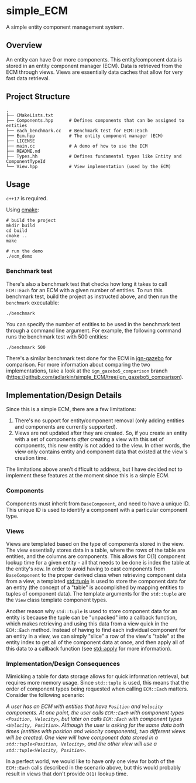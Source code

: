 # simple_ECM

A simple entity component management system.

## Overview

An entity can have 0 or more components.
This entity/component data is stored in an entity component manager (ECM).
Data is retrieved from the ECM through views.
Views are essentially data caches that allow for very fast data retrieval.

## Project Structure

```
.
├── CMakeLists.txt
├── Components.hpp      # Defines components that can be assigned to entities
├── each_benchmark.cc   # Benchmark test for ECM::Each
├── Ecm.hpp             # The entity component manager (ECM)
├── LICENSE
├── main.cc             # A demo of how to use the ECM
├── README.md
├── Types.hh            # Defines fundamental types like Entity and ComponentTypeId
└── View.hpp            # View implementation (used by the ECM)
```

## Usage

`c++17` is required.

Using [cmake](https://cmake.org/):

```
# build the project
mkdir build
cd build
cmake ..
make

# run the demo
./ecm_demo
```

### Benchmark test

There's also a benchmark test that checks how long it takes to call `ECM::Each` for an ECM with a given number of entities.
To run this benchmark test, build the project as instructed above, and then run the `benchmark` executable:

```
./benchmark
```

You can specify the number of entities to be used in the benchmark test through a command line argument.
For example, the following command runs the benchmark test with 500 entities:

```
./benchmark 500
```

There's a similar benchmark test done for the ECM in [ign-gazebo](https://github.com/ignitionrobotics/ign-gazebo) for comparison.
For more information about comparing the two implementations, take a look at the `ign_gazebo5_comparison` branch (https://github.com/adlarkin/simple_ECM/tree/ign_gazebo5_comparison).

## Implementation/Design Details

Since this is a simple ECM, there are a few limitations:
1. There's no support for entity/component removal (only adding entities and components are currently supported).
2. Views are not updated after they are created.
So, if you create an entity with a set of components _after_ creating a view with this set of components, this new entity is not added to the view.
In other words, the view only contains entity and component data that existed at the view's creation time.

The limitations above aren't difficult to address, but I have decided not to implement these features at the moment since this is a simple ECM.

### Components

Components must inherit from `BaseComponent`, and need to have a unique ID.
This unique ID is used to identify a component with a particular component type.

### Views

Views are templated based on the type of components stored in the view.
The view essentially stores data in a table, where the rows of the table are entities, and the columns are components.
This allows for O(1) component lookup time for a given entity - all that needs to be done is index the table at the entity's row.
In order to avoid having to cast components from `BaseComponent` to the proper derived class when retrieving component data from a view, a templated [std::tuple](https://en.cppreference.com/w/cpp/utility/tuple) is used to store the component data for an entity (the concept of a "table" is accomplished by mapping entities to tuples of component data).
The template arguments for the `std::tuple` are the `View` class template component types.

Another reason why `std::tuple` is used to store component data for an entity is because the tuple can be "unpacked" into a callback function, which makes retrieving and using this data from a view quick in the `ECM::Each` method.
Instead of having to find each individual component for an entity in a view, we can simply "slice" a row of the view's "table" at the entity index to get all of the component data at once, and then apply all of this data to a callback function
(see [std::apply](https://en.cppreference.com/w/cpp/utility/apply) for more information).

### Implementation/Design Consequences

Mimicking a table for data storage allows for quick information retrieval, but requires more memory usage.
Since `std::tuple` is used, this means that the order of component types being requested when calling `ECM::Each` matters.
Consider the following scenario:

_A user has an ECM with entities that have `Position` and `Velocity` components.
At one point, the user calls `ECM::Each` with component types `<Position, Velocity>`, but later on calls `ECM::Each` with component types `<Velocity, Position>`.
Although the user is asking for the same data both times (entities with position and velocity components), two different views will be created.
One view will have component data stored in a `std::tuple<Position, Velocity>`, and the other view will use a `std::tuple<Velocity, Position>`._

In a perfect world, we would like to have only one view for both of the `ECM::Each` calls described in the scenario above, but this would probably result in views that don't provide `O(1)` lookup time.
